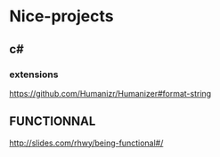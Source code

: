 # Nice-projects


## c#

### extensions

https://github.com/Humanizr/Humanizer#format-string

## FUNCTIONNAL

http://slides.com/rhwy/being-functional#/
